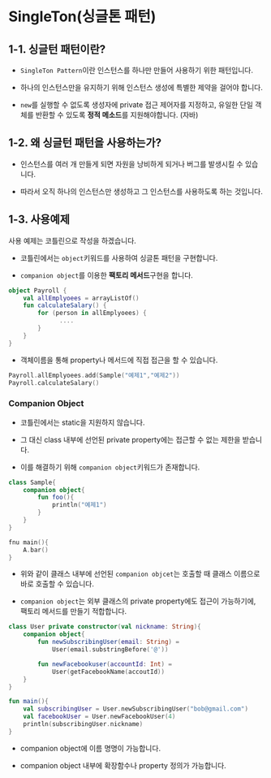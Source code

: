 # **SingleTon(싱글톤 패턴)**

## 1-1. 싱글턴 패턴이란?

- `SingleTon Pattern`이란 인스턴스를 하나만 만들어 사용하기 위한 패턴입니다. 

- 하나의 인스턴스만을 유지하기 위해 인스턴스 생성에 특별한 제약을 걸어야 합니다.

- `new`를 실행할 수 없도록 생성자에 private 접근 제어자를 지정하고, 유일한 단일 객체를 반환할 수 있도록 **정적 메소드**를 지원해야합니다. (자바)

## 1-2. 왜 싱글턴 패턴을 사용하는가? 

- 인스턴스를 여러 개 만들게 되면 자원을 낭비하게 되거나 버그를 발생시킬 수 있습니다. 

- 따라서 오직 하나의 인스턴스만 생성하고 그 인스턴스를 사용하도록 하는 것입니다. 

## 1-3. 사용예제

사용 예제는 코틀린으로 작성을 하겠습니다. 

- 코틀린에서는 `object`키워드를 사용하여 싱글톤 패턴을 구현합니다. 

- `companion object`를 이용한 **팩토리 메서드**구현을 합니다. 

```kotlin
object Payroll {
    val allEmplyoees = arrayListOf()
    fun calculateSalary() {
        for (person in allEmplyoees) {
              ....
        }
    }
}
```

- 객체이름을 통해  property나 메서드에 직접 접근을 할 수 있습니다.

```kotlin
Payroll.allEmplyoees.add(Sample("예제1","예제2"))
Payroll.calculateSalary()
```

### Companion Object

- 코틀린에서는 static을 지원하지 않습니다. 

- 그 대신 class 내부에 선언된 private property에는 접근할 수 없는 제한을 받습니다. 

- 이를 해결하기 위해 `companion object`키워드가 존재합니다. 

```kotlin
class Sample{
    companion object{
        fun foo(){
            println("예제1")
        }
    }
}

fnu main(){
    A.bar()
}
```

- 위와 같이 클래스 내부에 선언된 `companion objcet`는 호출할 때 클래스 이름으로 바로 호출할 수 있습니다. 

- `companion object`는 외부 클래스의 private property에도 접근이 가능하기에, 팩토리 메서드를 만들기 적합합니다. 

```kotlin
class User private constructor(val nickname: String){
    companion object{
        fun newSubscribingUser(email: String) = 
            User(email.substringBefore('@'))

        fun newFacebookuser(accountId: Int) = 
            User(getFacebookName(accoutId))
    }
}

fun main(){
    val subscribingUser = User.newSubscribingUser("bob@gmail.com") 
    val facebookUser = User.newFacebookUser(4) 
    println(subscribingUser.nickname)
}
```

- companion object에 이름 명명이 가능합니다. 

- companion object 내부에 확장함수나 property 정의가 가능합니다. 